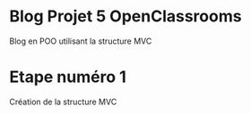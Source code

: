 # Blog Projet 5 OpenClassrooms
Blog en POO utilisant la structure MVC

# Etape numéro 1
Création de la structure MVC
